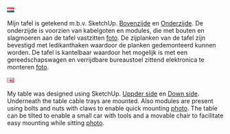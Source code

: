 ![Nederlandse vlag](../images/nl.gif)

Mijn tafel is getekend m.b.v. SketchUp. [Bovenzijde](./images/TableDesign1.png) en [Onderzijde](./images/TableDesign2.png).
De onderzijde is voorzien van kabelgoten en modules, die met bouten en slagmoeren aan de tafel vastzitten [foto](./images/TablePhotoUnderneath.jpg). De zijplanken van de tafel zijn bevestigd met ledikanthaken waardoor de planken gedemonteerd kunnen worden. De tafel is kantelbaar waardoor het mogelijk is met een gereedschapswagen en verrijdbare bureaustoel zittend elektronica te monteren [foto](./images/TiltedTableToolcar.jpg).

![English flag](../images/gb.gif)

My table was designed using SketchUp. [Uppder side](./images/TableDesign1.png) en [Down side](./images/TableDesign2.png). Underneath the table cable trays are mounted.  Also modules are present using bolts and nuts with claws to enable quick mounting [photo](./images/TablePhotoUnderneath.jpg). The table can be tilted to enable a small car with tools and a movable chair to facilitate easy mounting while sitting [photo](./images/TiltedTableToolcar.jpg).
